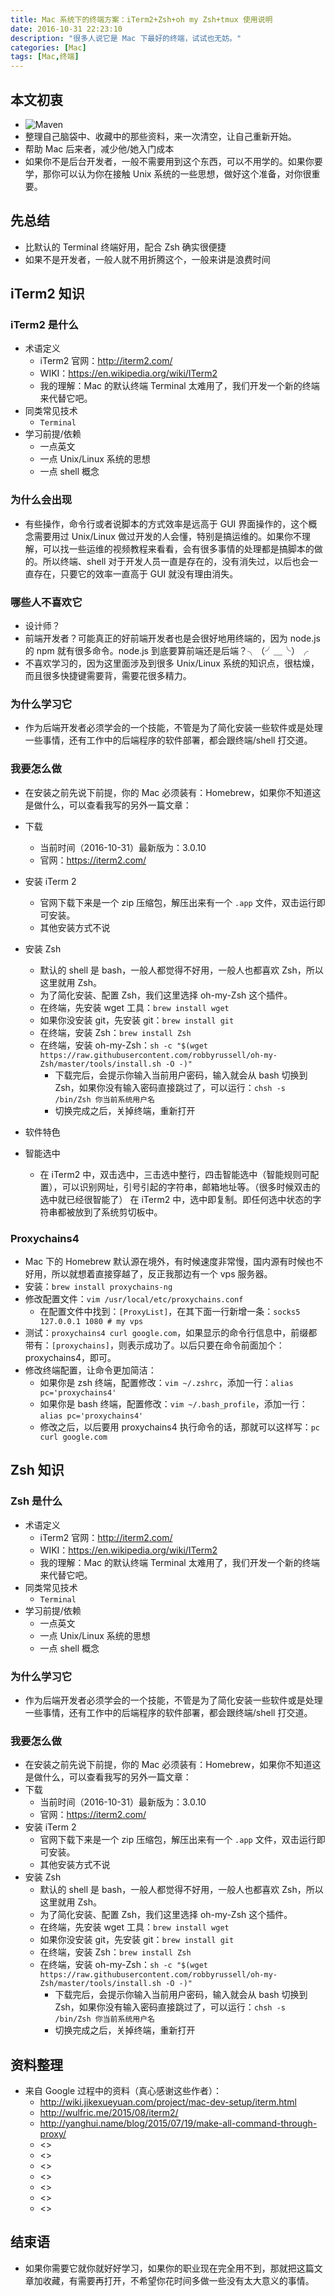 ```yaml
---
title: Mac 系统下的终端方案：iTerm2+Zsh+oh my Zsh+tmux 使用说明
date: 2016-10-31 22:23:10
description: "很多人说它是 Mac 下最好的终端，试试也无妨。"
categories: [Mac]
tags: [Mac,终端]
---
```



<!-- more -->

## 本文初衷

- ![Maven](http://img.youmeek.com/2016/maven.png)
- 整理自己脑袋中、收藏中的那些资料，来一次清空，让自己重新开始。
- 帮助 Mac 后来者，减少他/她入门成本
- 如果你不是后台开发者，一般不需要用到这个东西，可以不用学的。如果你要学，那你可以认为你在接触 Unix 系统的一些思想，做好这个准备，对你很重要。

## 先总结

- 比默认的 Terminal 终端好用，配合 Zsh 确实很便捷
- 如果不是开发者，一般人就不用折腾这个，一般来讲是浪费时间

## iTerm2 知识

### iTerm2 是什么

- 术语定义
    - iTerm2 官网：<http://iterm2.com/>
    - WIKI：<https://en.wikipedia.org/wiki/ITerm2>
    - 我的理解：Mac 的默认终端 Terminal 太难用了，我们开发一个新的终端来代替它吧。
- 同类常见技术
    - `Terminal`
- 学习前提/依赖
    - 一点英文
    - 一点 Unix/Linux 系统的思想
    - 一点 shell 概念

### 为什么会出现

- 有些操作，命令行或者说脚本的方式效率是远高于 GUI 界面操作的，这个概念需要用过 Unix/Linux 做过开发的人会懂，特别是搞运维的。如果你不理解，可以找一些运维的视频教程来看看，会有很多事情的处理都是搞脚本的做的。所以终端、shell 对于开发人员一直是存在的，没有消失过，以后也会一直存在，只要它的效率一直高于 GUI 就没有理由消失。

### 哪些人不喜欢它

- 设计师？
- 前端开发者？可能真正的好前端开发者也是会很好地用终端的，因为 node.js 的 npm 就有很多命令。node.js 到底要算前端还是后端？╮（╯＿╰）╭
- 不喜欢学习的，因为这里面涉及到很多 Unix/Linux 系统的知识点，很枯燥，而且很多快捷键需要背，需要花很多精力。


### 为什么学习它

- 作为后端开发者必须学会的一个技能，不管是为了简化安装一些软件或是处理一些事情，还有工作中的后端程序的软件部署，都会跟终端/shell 打交道。

### 我要怎么做

- 在安装之前先说下前提，你的 Mac 必须装有：Homebrew，如果你不知道这是做什么，可以查看我写的另外一篇文章：
- 下载
    - 当前时间（2016-10-31）最新版为：3.0.10
    - 官网：<https://iterm2.com/>
- 安装 iTerm 2
    - 官网下载下来是一个 zip 压缩包，解压出来有一个 `.app` 文件，双击运行即可安装。
    - 其他安装方式不说
- 安装 Zsh
    - 默认的 shell 是 bash，一般人都觉得不好用，一般人也都喜欢 Zsh，所以这里就用 Zsh。
    - 为了简化安装、配置 Zsh，我们这里选择 oh-my-Zsh 这个插件。
    - 在终端，先安装 wget 工具：`brew install wget`
    - 如果你没安装 git，先安装 git：`brew install git`
    - 在终端，安装 Zsh：`brew install Zsh`
    - 在终端，安装 oh-my-Zsh：`sh -c "$(wget https://raw.githubusercontent.com/robbyrussell/oh-my-Zsh/master/tools/install.sh -O -)"`
        - 下载完后，会提示你输入当前用户密码，输入就会从 bash 切换到 Zsh，如果你没有输入密码直接跳过了，可以运行：`chsh -s /bin/Zsh 你当前系统用户名`
        - 切换完成之后，关掉终端，重新打开
    
- 软件特色
- 智能选中
    - 在 iTerm2 中，双击选中，三击选中整行，四击智能选中（智能规则可配置），可以识别网址，引号引起的字符串，邮箱地址等。（很多时候双击的选中就已经很智能了）
在 iTerm2 中，选中即复制。即任何选中状态的字符串都被放到了系统剪切板中。


### Proxychains4

- Mac 下的 Homebrew 默认源在境外，有时候速度非常慢，国内源有时候也不好用，所以就想着直接穿越了，反正我那边有一个 vps 服务器。
- 安装：`brew install proxychains-ng`
- 修改配置文件：`vim /usr/local/etc/proxychains.conf`
    - 在配置文件中找到：`[ProxyList]`，在其下面一行新增一条：`socks5  127.0.0.1 1080 # my vps`
- 测试：`proxychains4 curl google.com`，如果显示的命令行信息中，前缀都带有：`[proxychains]`，则表示成功了。以后只要在命令前面加个：proxychains4，即可。
- 修改终端配置，让命令更加简洁：
    - 如果你是 zsh 终端，配置修改：`vim ~/.zshrc`，添加一行：`alias pc='proxychains4'`
    - 如果你是 bash 终端，配置修改：`vim ~/.bash_profile`，添加一行：`alias pc='proxychains4'`
    - 修改之后，以后要用 proxychains4 执行命令的话，那就可以这样写：`pc curl google.com`
    
    
## Zsh 知识

### Zsh 是什么

- 术语定义
    - iTerm2 官网：<http://iterm2.com/>
    - WIKI：<https://en.wikipedia.org/wiki/ITerm2>
    - 我的理解：Mac 的默认终端 Terminal 太难用了，我们开发一个新的终端来代替它吧。
- 同类常见技术
    - `Terminal`
- 学习前提/依赖
    - 一点英文
    - 一点 Unix/Linux 系统的思想
    - 一点 shell 概念


### 为什么学习它

- 作为后端开发者必须学会的一个技能，不管是为了简化安装一些软件或是处理一些事情，还有工作中的后端程序的软件部署，都会跟终端/shell 打交道。

### 我要怎么做

- 在安装之前先说下前提，你的 Mac 必须装有：Homebrew，如果你不知道这是做什么，可以查看我写的另外一篇文章：
- 下载
    - 当前时间（2016-10-31）最新版为：3.0.10
    - 官网：<https://iterm2.com/>
- 安装 iTerm 2
    - 官网下载下来是一个 zip 压缩包，解压出来有一个 `.app` 文件，双击运行即可安装。
    - 其他安装方式不说
- 安装 Zsh
    - 默认的 shell 是 bash，一般人都觉得不好用，一般人也都喜欢 Zsh，所以这里就用 Zsh。
    - 为了简化安装、配置 Zsh，我们这里选择 oh-my-Zsh 这个插件。
    - 在终端，先安装 wget 工具：`brew install wget`
    - 如果你没安装 git，先安装 git：`brew install git`
    - 在终端，安装 Zsh：`brew install Zsh`
    - 在终端，安装 oh-my-Zsh：`sh -c "$(wget https://raw.githubusercontent.com/robbyrussell/oh-my-Zsh/master/tools/install.sh -O -)"`
        - 下载完后，会提示你输入当前用户密码，输入就会从 bash 切换到 Zsh，如果你没有输入密码直接跳过了，可以运行：`chsh -s /bin/Zsh 你当前系统用户名`
        - 切换完成之后，关掉终端，重新打开






## 资料整理

- 来自 Google 过程中的资料（真心感谢这些作者）：
    - <http://wiki.jikexueyuan.com/project/mac-dev-setup/iterm.html>
    - <http://wulfric.me/2015/08/iterm2/>
    - <http://yanghui.name/blog/2015/07/19/make-all-command-through-proxy/>
    - <>
    - <>
    - <>
    - <>
    - <>
    - <>
    - <>


     
## 结束语

- 如果你需要它就你就好好学习，如果你的职业现在完全用不到，那就把这篇文章加收藏，有需要再打开，不希望你花时间多做一些没有太大意义的事情。
